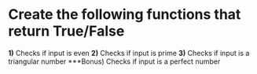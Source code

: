 # Create the following functions that return True/False

**1)** Checks if input is even
**2)** Checks if input is prime
**3)** Checks if input is a triangular number
***Bonus) Checks if input is a perfect number

